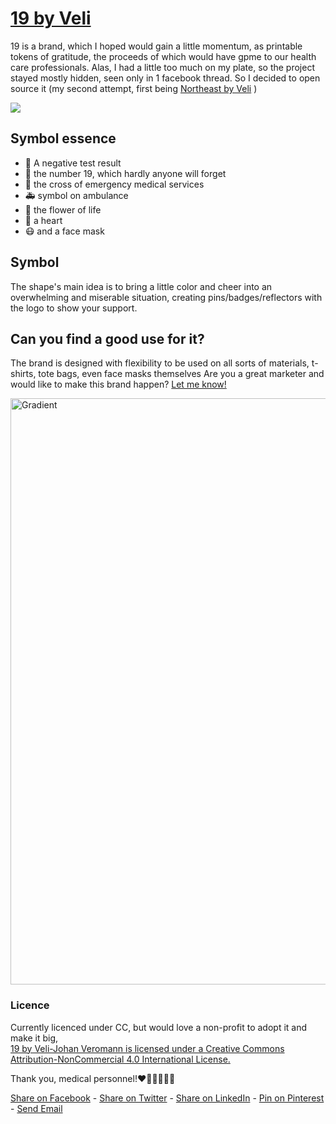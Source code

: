 # [19 by Veli](http://veli.ee/19/)
19 is a brand, which I hoped would gain a little momentum, as printable tokens of gratitude, the proceeds of which would have gpme to our health care professionals. 
Alas, I had a little too much on my plate, so the project stayed mostly hidden, seen only in 1 facebook thread. So I decided to open source it (my second attempt, first being [Northeast by Veli](https://github.com/veli/northeast) )

<a href="http://veli.ee/19/"><img src="https://user-images.githubusercontent.com/5716539/147314071-dd45da08-7736-477d-b8cb-ad40dfa060b3.png"></a>

## Symbol essence
*   🧪 A negative test result 
*   🦠 the number 19, which hardly anyone will forget
*   🏥 the cross of emergency medical services
*   🚑 symbol on ambulance
*   💮 the flower of life
*   💙 a heart 
*   😷 and a face mask

## Symbol
The shape's main idea is to bring a little color and cheer into an overwhelming and miserable situation, creating pins/badges/reflectors with the logo to show your support. 

## Can you find a good use for it? 
The brand is designed with flexibility to be used on all sorts of materials, t-shirts, tote bags, even face masks themselves
Are you a great marketer and would like to make this brand happen? [Let me know!](mailto:yo@veli.ee)

<a href="http://veli.ee/19/"><img width="938" alt="Gradient" src="https://user-images.githubusercontent.com/5716539/147314020-0e7546e1-ee85-40d0-9c4d-e8d31b71354f.png"></a>

### Licence
Currently licenced under CC, but would love a non-profit to adopt it and make it big,  
[19 by Veli-Johan Veromann is licensed under a Creative Commons Attribution-NonCommercial 4.0 International License.](https://creativecommons.org/licenses/by-nc/4.0/)

Thank you, medical personnel!❤️💙💚👩🏻‍⚕️

<a href="https://www.facebook.com/sharer/sharer.php?u=https%3A//github.com/velijv/19">Share on Facebook</a> - 
<a href="https://twitter.com/intent/tweet?text=https%3A//github.com/velijv/19%20free%20brand%20looking%20for%20a%20caring%20owner.%20">Share on Twitter</a> - 
<a href="https://www.linkedin.com/shareArticle?mini=true&url=https%3A//github.com/velijv/19&title=&summary=free%20brand%20looking%20for%20a%20caring%20owner.%20&source=https%3A//github.com/velijv/19">Share on LinkedIn</a> - 
<a href="https://pinterest.com/pin/create/button/?url=https%3A//github.com/velijv/19&media=https%3A//user-images.githubusercontent.com/5716539/147314020-0e7546e1-ee85-40d0-9c4d-e8d31b71354f.png&description=free%20brand%20looking%20for%20a%20caring%20owner.%20">Pin on Pinterest</a> - 
<a href="mailto:?subject=Free%20brand%20looking%20for%20a%20caring%20owner.%20&body=https%3A//github.com/velijv/19">Send Email</a> 
